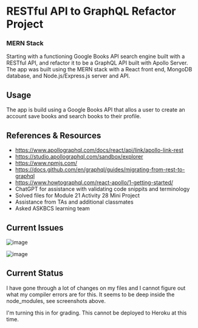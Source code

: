 # RESTful API to GraphQL Refactor Project
### MERN Stack
Starting with a functioning Google Books API search engine built with a RESTful API, and refactor it to be a GraphQL API built with Apollo Server. The app was built using the MERN stack with a React front end, MongoDB database, and Node.js/Express.js server and API. 

## Usage
The app is build using a Google Books API that allos a user to create an account save books and search books to their profile. 

## References & Resources
* https://www.apollographql.com/docs/react/api/link/apollo-link-rest
* https://studio.apollographql.com/sandbox/explorer
* https://www.npmjs.com/
* https://docs.github.com/en/graphql/guides/migrating-from-rest-to-graphql
* https://www.howtographql.com/react-apollo/1-getting-started/
* ChatGPT for assistance with validating code snippits and terminology
* Solved files for Module 21 Activity 28 Mini Project
* Assistance from TAs and additional classmates
* Asked ASKBCS learning team

## Current Issues
![image](https://github.com/jengle-dev/probable-guacamole/assets/117794203/8061b895-8011-40af-bb38-cc71fa07d57f)

![image](https://github.com/jengle-dev/probable-guacamole/assets/117794203/ed30f40d-19c0-45d7-a382-251f47ee7973)

## Current Status
I have gone through a lot of changes on my files and I cannot figure out what my compiler errors are for this. It seems to be deep inside the node_modules, see screenshots above. 

I'm turning this in for grading. This cannot be deployed to Heroku at this time. 